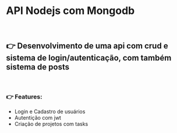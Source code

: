 <h1>API Nodejs com Mongodb</h1>
<br>
<h2> 👉 Desenvolvimento de uma api com crud e sistema de login/autenticação, com também sistema de posts</h2>
<br>
<h3>👉 Features:</h3>
<ul>
    <li>Login e Cadastro de usuários</li>
    <li>Autentição com jwt</li>
    <li>Criação de projetos com tasks</li>
<ul>